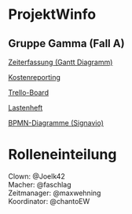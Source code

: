 # ProjektWinfo
## Gruppe Gamma (Fall A)

[Zeiterfassung (Gantt Diagramm)](https://w-hs.sciebo.de/remote.php/webdav/Workspace%20Prjekt%20Winfo/Gantt-Diagramm_CRM.xlsx)  
   
[Kostenreporting](https://w-hs.sciebo.de/f/312592459)

[Trello-Board](https://trello.com/b/pp9FM3m6/projekt-winfo)

[Lastenheft](https://moodle.w-hs.de/pluginfile.php/485234/mod_resource/content/3/20240411_Lastenheft_DVProjektWinfo_SS2024_Autovermietung.pdf)

[BPMN-Diagramme (Signavio)](https://academic.signavio.com/p/explorer#)    

# Rolleneinteilung

Clown: @Joelk42   
Macher: @faschlag  
Zeitmanager: @maxwehning  
Koordinator: @chantoEW  
